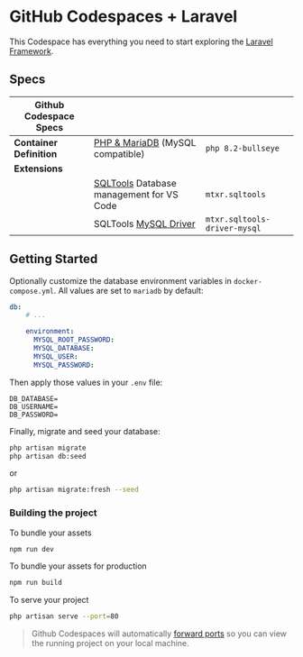 # GitHub Codespaces + Laravel

This Codespace has everything you need to start exploring the [Laravel Framework](https://laravel.com/).

## Specs

| Github Codespace Specs|||
| - | - | - |
| **Container Definition** | [PHP & MariaDB](https://github.com/microsoft/vscode-dev-containers/tree/main/containers/php-mariadb) (MySQL compatible) | `php 8.2-bullseye` |
| **Extensions** |||
|| [SQLTools](https://vscode-sqltools.mteixeira.dev/en/home/) Database management for VS Code | `mtxr.sqltools` |
| | SQLTools [MySQL Driver](https://vscode-sqltools.mteixeira.dev/en/drivers/my-sql/) | `mtxr.sqltools-driver-mysql` |

## Getting Started

Optionally customize the database environment variables in `docker-compose.yml`. All values are set to `mariadb` by default:

```yml
db:
    # ...

    environment:
      MYSQL_ROOT_PASSWORD:
      MYSQL_DATABASE:
      MYSQL_USER:
      MYSQL_PASSWORD:
```

Then apply those values in your `.env` file:

```env
DB_DATABASE=
DB_USERNAME=
DB_PASSWORD=
```

Finally, migrate and seed your database:

```sh
php artisan migrate
php artisan db:seed
```

or 

```sh
php artisan migrate:fresh --seed
```

### Building the project

To bundle your assets

```sh
npm run dev
```

To bundle your assets for production

```sh
npm run build
```

To serve your project

```sh
php artisan serve --port=80
```
> Github Codespaces will automatically [forward ports](https://docs.github.com/en/codespaces/developing-in-codespaces/forwarding-ports-in-your-codespace) so you can view the running project on your local machine.
